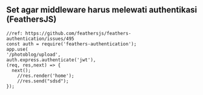 ##  Set agar middleware harus melewati authentikasi (FeathersJS)

```
//ref: https://github.com/feathersjs/feathers-authentication/issues/495
const auth = require('feathers-authentication');
app.use(
'/photoblog/upload',
auth.express.authenticate('jwt'),
(req, res,next) => {
  next();
    //res.render('home');
    //res.send("sdsd");
});
```
